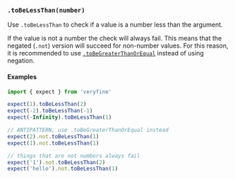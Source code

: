 ### `.toBeLessThan(number)`

Use `.toBeLessThan` to check if a value is a number less than the argument.

If the value is not a number the check will always fail. This means that the
negated (`.not`) version will succeed for non-number values. For this reason,
it is recommended to use [`.toBeGreaterThanOrEqual`](#verifiers-tobegreaterthanorequal)
instead of using negation.

#### Examples

```javascript
import { expect } from 'veryfine'

expect(1).toBeLessThan(2)
expect(-2).toBeLessThan(-1)
expect(-Infinity).toBeLessThan(1)

// ANTIPATTERN, use .toBeGreaterThanOrEqual instead
expect(2).not.toBeLessThan(1)
expect(1).not.toBeLessThan(1)

// things that are not numbers always fail
expect('1').not.toBeLessThan(2)
expect('hello').not.toBeLessThan(1)
```
